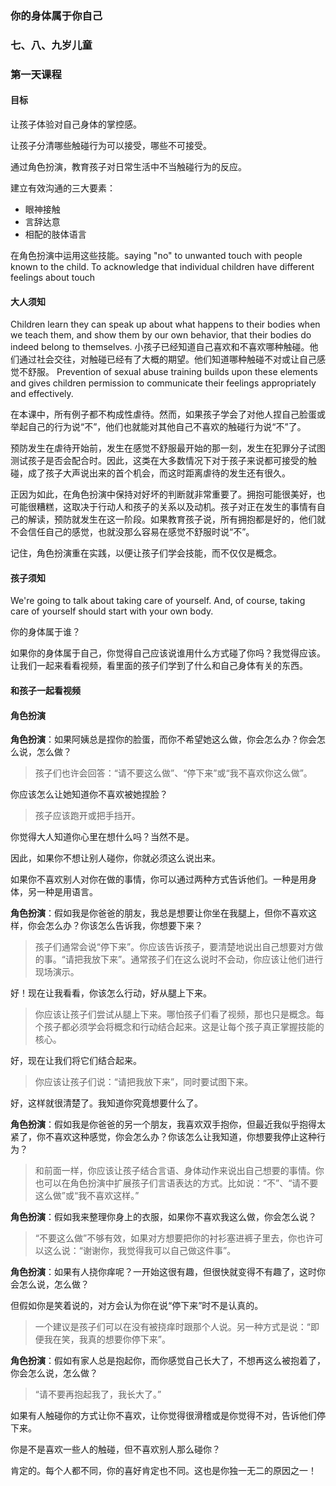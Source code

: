 ### 你的身体属于你自己

### 七、八、九岁儿童

### 第一天课程

#### 目标

让孩子体验对自己身体的掌控感。

让孩子分清哪些触碰行为可以接受，哪些不可接受。

通过角色扮演，教育孩子对日常生活中不当触碰行为的反应。

建立有效沟通的三大要素：

* 眼神接触
* 言辞达意
* 相配的肢体语言

在角色扮演中运用这些技能。saying "no" to unwanted touch with people known to the child.
To acknowledge that individual children have different feelings about touch

#### 大人须知

Children learn they can speak up about what happens to their bodies when we teach them, and show them by our own behavior, that their bodies do indeed belong to themselves. 小孩子已经知道自己喜欢和不喜欢哪种触碰。他们通过社会交往，对触碰已经有了大概的期望。他们知道哪种触碰不对或让自己感觉不舒服。 Prevention of sexual abuse training builds upon these elements and gives children permission to communicate their feelings appropriately and effectively.

在本课中，所有例子都不构成性虐待。然而，如果孩子学会了对他人捏自己脸蛋或举起自己的行为说“不”，他们也就能对其他自己不喜欢的触碰行为说“不”了。

预防发生在虐待开始前，发生在感觉不舒服最开始的那一刻，发生在犯罪分子试图测试孩子是否会配合时。因此，这类在大多数情况下对于孩子来说都可接受的触碰，成了孩子大声说出来的首个机会，而这时距离虐待的发生还有很久。

正因为如此，在角色扮演中保持对好坏的判断就非常重要了。拥抱可能很美好，也可能很糟糕，这取决于行动人和孩子的关系以及动机。孩子对正在发生的事情有自己的解读，预防就发生在这一阶段。如果教育孩子说，所有拥抱都是好的，他们就不会信任自己的感觉，也就没那么容易在感觉不舒服时说“不”。

记住，角色扮演重在实践，以便让孩子们学会技能，而不仅仅是概念。

#### 孩子须知

We're going to talk about taking care of yourself. And, of course, taking care of yourself should start with your own body.

你的身体属于谁？

如果你的身体属于自己，你觉得自己应该说谁用什么方式碰了你吗？我觉得应该。让我们一起来看看视频，看里面的孩子们学到了什么和自己身体有关的东西。

#### 和孩子一起看视频

#### 角色扮演

**角色扮演**：如果阿姨总是捏你的脸蛋，而你不希望她这么做，你会怎么办？你会怎么说，怎么做？

> 孩子们也许会回答：“请不要这么做”、“停下来”或“我不喜欢你这么做”。

你应该怎么让她知道你不喜欢被她捏脸？

> 孩子应该跑开或把手挡开。

你觉得大人知道你心里在想什么吗？当然不是。

因此，如果你不想让别人碰你，你就必须这么说出来。

如果你不喜欢别人对你在做的事情，你可以通过两种方式告诉他们。一种是用身体，另一种是用语言。

**角色扮演**：假如我是你爸爸的朋友，我总是想要让你坐在我腿上，但你不喜欢这样，你会怎么办？你该怎么告诉我，你想要下来？

> 孩子们通常会说“停下来”。你应该告诉孩子，要清楚地说出自己想要对方做的事。“请把我放下来”。通常孩子们在这么说时不会动，你应该让他们进行现场演示。

好！现在让我看看，你该怎么行动，好从腿上下来。

> 你应该让孩子们尝试从腿上下来。哪怕孩子们看了视频，那也只是概念。每个孩子都必须学会将概念和行动结合起来。这是让每个孩子真正掌握技能的核心。

好，现在让我们将它们结合起来。

> 你应该让孩子们说：“请把我放下来”，同时要试图下来。

好，这样就很清楚了。我知道你究竟想要什么了。

**角色扮演**：假如我是你爸爸的另一个朋友，我喜欢双手抱你，但最近我似乎抱得太紧了，你不喜欢这种感觉，你会怎么办？你该怎么让我知道，你想要我停止这种行为？

> 和前面一样，你应该让孩子结合言语、身体动作来说出自己想要的事情。你也可以在角色扮演中扩展孩子们言语表达的方式。比如说：“不”、“请不要这么做”或“我不喜欢这样。”

**角色扮演**：假如我来整理你身上的衣服，如果你不喜欢我这么做，你会怎么说？

> “不要这么做”不够有效，如果对方想要把你的衬衫塞进裤子里去，你也许可以这么说：“谢谢你，我觉得我可以自己做这件事”。

**角色扮演**：如果有人挠你痒呢？一开始这很有趣，但很快就变得不有趣了，这时你会怎么说，怎么做？

但假如你是笑着说的，对方会认为你在说“停下来”时不是认真的。

> 一个建议是孩子们可以在没有被挠痒时跟那个人说。另一种方式是说：“即便我在笑，我真的想要你停下来”。

**角色扮演**：假如有家人总是抱起你，而你感觉自己长大了，不想再这么被抱着了，你会怎么说，怎么做？

> “请不要再抱起我了，我长大了。”

如果有人触碰你的方式让你不喜欢，让你觉得很滑稽或是你觉得不对，告诉他们停下来。

你是不是喜欢一些人的触碰，但不喜欢别人那么碰你？

肯定的。每个人都不同，你的喜好肯定也不同。这也是你独一无二的原因之一！